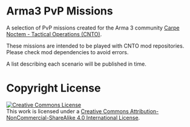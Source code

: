 # Arma3 PvP Missions
A selection of PvP missions created for the Arma 3 community <a rel="cnto" href="https://www.carpenoctem.co/">Carpe Noctem - Tactical Operations (CNTO)</a>.

These missions are intended to be played with CNTO mod repositories. Please check mod dependencies to avoid errors.

A list describing each scenario will be published in time.



# Copyright License

<a rel="license" href="http://creativecommons.org/licenses/by-nc-sa/4.0/"><img alt="Creative Commons License" style="border-width:0" src="https://i.creativecommons.org/l/by-nc-sa/4.0/88x31.png" /></a><br />This work is licensed under a <a rel="license" href="http://creativecommons.org/licenses/by-nc-sa/4.0/">Creative Commons Attribution-NonCommercial-ShareAlike 4.0 International License</a>.
